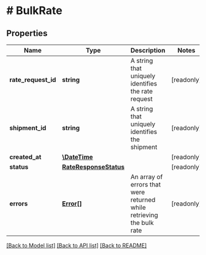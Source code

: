 # # BulkRate

## Properties

Name | Type | Description | Notes
------------ | ------------- | ------------- | -------------
**rate_request_id** | **string** | A string that uniquely identifies the rate request | [readonly] 
**shipment_id** | **string** | A string that uniquely identifies the shipment | [readonly] 
**created_at** | [**\DateTime**](\DateTime.md) |  | [readonly] 
**status** | [**RateResponseStatus**](RateResponseStatus.md) |  | [readonly] 
**errors** | [**Error[]**](Error.md) | An array of errors that were returned while retrieving the bulk rate | [readonly] 

[[Back to Model list]](../../README.md#documentation-for-models) [[Back to API list]](../../README.md#documentation-for-api-endpoints) [[Back to README]](../../README.md)


